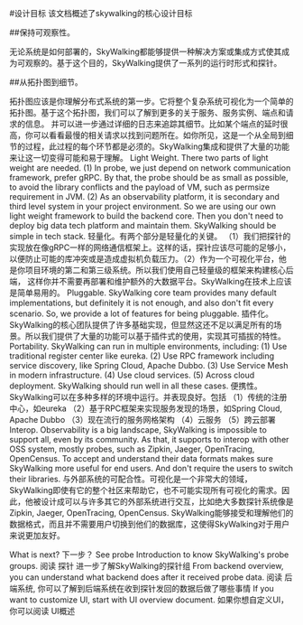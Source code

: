 #设计目标
该文档概述了skywalking的核心设计目标

##保持可观察性。

无论系统是如何部署的，SkyWalking都能够提供一种解决方案或集成方式使其成为可观察的。基于这个目的，SkyWalking提供了一系列的运行时形式和探针。

##从拓扑图到细节。

拓扑图应该是你理解分布式系统的第一步。它将整个复杂系统可视化为一个简单的拓扑图。基于这个拓扑图，我们可以了解到更多的关于服务、服务实例、端点和请求的信息。 并可以进一步通过详细的日志来追踪其细节。比如某个端点的延时很高，你可以看看最慢的相关请求以找到问题所在。如你所见，这是一个从全局到细节的过程，此过程的每个环节都是必须的。SkyWalking集成和提供了大量的功能来让这一切变得可能和易于理解。
Light Weight. There two parts of light weight are needed. (1) In probe, we just depend on network communication framework, prefer gRPC. By that, the probe should be as small as possible, to avoid the library conflicts and the payload of VM, such as permsize requirement in JVM. (2) As an observability platform, it is secondary and third level system in your project environment. So we are using our own light weight framework to build the backend core. Then you don't need to deploy big data tech platform and maintain them. SkyWalking should be simple in tech stack.
轻量化。有两个部分是轻量化的关键。 （1）我们把探针的实现放在像gRPC一样的网络通信框架上。这样的话，探针应该尽可能的足够小，以便防止可能的库冲突或是造成虚拟机负载压力。（2）作为一个可视化平台，他是你项目环境的第二和第三级系统。所以我们使用自己轻量级的框架来构建核心后端， 这样你并不需要再部署和维护额外的大数据平台。SkyWalking在技术上应该是简单易用的。
Pluggable. SkyWalking core team provides many default implementations, but definitely it is not enough, and also don't fit every scenario. So, we provide a lot of features for being pluggable.
插件化。SkyWalking的核心团队提供了许多基础实现，但显然这还不足以满足所有的场景。所以我们提供了大量的功能可以基于插件式的使用，实现其可插拔的特性。
Portability. SkyWalking can run in multiple environments, including: (1) Use traditional register center like eureka. (2) Use RPC framework including service discovery, like Spring Cloud, Apache Dubbo. (3) Use Service Mesh in modern infrastructure. (4) Use cloud services. (5) Across cloud deployment. SkyWalking should run well in all these cases.
便携性。SkyWalking可以在多种多样的环境中运行。并表现良好。包括
（1）传统的注册中心，如eureka
（2）基于RPC框架来实现服务发现的场景，如Spring Cloud, Apache Dubbo
（3）现在流行的服务网格架构
（4）云服务
（5）跨云部署
Interop. Observability is a big landscape, SkyWalking is impossible to support all, even by its community. As that, it supports to interop with other OSS system, mostly probes, such as Zipkin, Jaeger, OpenTracing, OpenCensus. To accept and understand their data formats makes sure SkyWalking more useful for end users. And don't require the users to switch their libraries.
与外部系统的可配合性。可视化是一个非常大的领域，SkyWalking即使有它的整个社区来帮助它，也不可能实现所有可视化的需求。因此，他被设计成可以与许多其它的外部系统进行交互，比如绝大多数探针系统像是Zipkin, Jaeger, OpenTracing, OpenCensus. SkyWalking能够接受和理解他们的数据格式，而且并不需要用户切换到他们的数据库，这使得SkyWalking对于用户来说更加友好。

What is next? 下一步？
See probe Introduction to know SkyWalking's probe groups.
阅读 探针 进一步了解SkyWalking的探针组
From backend overview, you can understand what backend does after it received probe data.
阅读  后端系统, 你可以了解到后端系统在收到探针发回的数据后做了哪些事情
If you want to customize UI, start with UI overview document.
如果你想自定义UI，你可以阅读  UI概述
